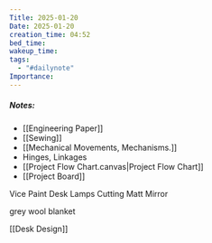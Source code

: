 ```yaml
---
Title: 2025-01-20
Date: 2025-01-20
creation_time: 04:52
bed_time: 
wakeup_time: 
tags:
  - "#dailynote"
Importance:
---
```

##### Notes:
- [[Engineering Paper]]
- [[Sewing]]
- [[Mechanical Movements, Mechanisms.]]
- Hinges, Linkages
- [[Project Flow Chart.canvas|Project Flow Chart]]
- [[Project Board]]

Vice 
Paint 
Desk
Lamps
Cutting Matt
Mirror


grey wool blanket

[[Desk Design]]